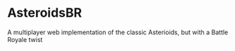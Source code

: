 # AsteroidsBR
A multiplayer web implementation of the classic Asterioids, but with a Battle Royale twist
